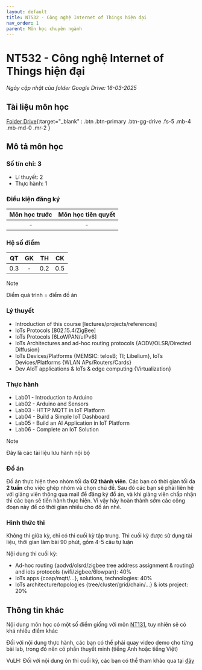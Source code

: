 ```yaml
---
layout: default
title: NT532 - Công nghệ Internet of Things hiện đại
nav_order: 1
parent: Môn học chuyên ngành
---
```


# NT532 - Công nghệ Internet of Things hiện đại

*Ngày cập nhật của folder Google Drive: 16-03-2025*
## Tài liệu môn học

[Folder Drive](https://drive.google.com/drive/folders/1XTvMSPBHZ9IasB7LKyeDbV66v4st8H98?usp=sharing){:target="_blank" : .btn .btn-primary .btn-gg-drive .fs-5 .mb-4 .mb-md-0 .mr-2 }

## Mô tả môn học

### Số tín chỉ: 3
- Lí thuyết: 2
- Thực hành: 1

### Điều kiện đăng ký

| Môn học trước| Môn học tiên quyết  |
|------|-----|
| <center>-</center>| <center>-</center>|

### Hệ số điểm

| QT   | GK  | TH  | CK  |
|------|-----|-----|-----|
| <center>0.3</center>| <center>-</center>| <center>0.2</center> | <center>0.5</center> |

> [!NOTE]
> Điểm quá trình = điểm đồ án

### Lý thuyết

- Introduction of this course [lectures/projects/references]
- IoTs Protocols [802.15.4/ZigBee]
- IoTs Protocols [6LoWPAN/uIPv6]
- IoTs Architectures and ad-hoc routing protocols {AODV/OLSR/Directed Diffusion}
- IoTs Devices/Platforms {MEMSIC: telosB; TI; Libelium}, IoTs Devices/Platforms {WLAN APs/Routers/Cards}
- Dev AIoT applications & IoTs & edge computing {Virtualization}

### Thực hành

- Lab01 - Introduction to Arduino
- Lab02 - Arduino and Sensors
- Lab03 - HTTP MQTT in IoT Platform
- Lab04 - Build a Simple IoT Dashboard
- Lab05 - Build an AI Application in IoT Platform
- Lab06 - Complete an IoT Solution

> [!NOTE]
> Đây là các tài liệu lưu hành nội bộ

### Đồ án

Đồ án thực hiện theo nhóm tối đa **02 thành viên**. Các bạn có thời gian tối đa **2 tuần** cho việc ghép nhóm và chọn chủ đề. Sau đó các bạn sẽ phải liên hệ với giảng viên thông qua mail để đăng ký đồ án, và khi giảng viên chấp nhận thì các bạn sẽ tiến hành thực hiện. Vì vậy hãy hoàn thành sớm các công đoạn này để có thời gian nhiều cho đồ án nhé.

### Hình thức thi

Không thi giữa kỳ, chỉ có thi cuối kỳ tập trung. Thi cuối kỳ được sử dụng tài liệu, thời gian làm bài 90 phút, gồm 4-5 câu tự luận 

Nội dung thi cuối kỳ:

- Ad-hoc routing {aodvd/olsrd/zigbee tree address assignment & routing} and iots protocols {wifi/zigbee/6lowpan}: 40%
- IoTs apps {coap/mqtt/...}, solutions, technologies: 40%
- IoTs architecture/topologies {tree/cluster/grid/chain/...} & iots project: 20%

## Thông tin khác

Nội dung môn học có một số điểm giống với môn [NT131](https://svuit.org/mmtt/docs/MonHocCoSoNganh/NT131.html), tuy nhiên sẽ có khá nhiều điểm khác

Đối với nội dung thực hành, các bạn có thể phải quay video demo cho từng bài lab, trong đó nên có phần thuyết minh (tiếng Anh hoặc tiếng Việt)

VuLH: Đối với nội dung ôn thi cuối kỳ, các bạn có thể tham khảo qua tại [đây](https://github.com/r1anl3/how-to-cook/blob/main/md/NT532.md)